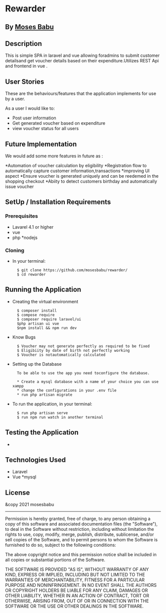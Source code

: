 # Rewarder

## By [Moses Babu](https://github.com/mosesbabu/)

## Description
This is simple SPA in laravel and vue allowing foradmins to submit customer detailsand get voucher details based on their expenditure.Utilizes REST Api and frontend in vue
.




## User Stories
These are the behaviours/features that the application implements for use by a user.

As a user I would like to:
* Post user information
* Get generated voucher based on expenditure 
* view voucher status for all users


## Future Implementation
We would add some more features in future as :

*Automation of voucher calculation by eligibility
*Registration flow to automatically capture customer information,transactions 
*improving UI aspect
*Ensure voucher is generated uniquely and can be reedemed in the shopping checkout
*Abiity to detect customers birthday and automatically issue voucher




## SetUp / Installation Requirements
### Prerequisites
* Lavarel 4.1 or higher
* vue
* php
*nodejs

### Cloning
* In your terminal:

        $ git clone https://github.com/mosesbabu/rewarder/
        $ cd rewarder

## Running the Application
* Creating the virtual environment

        $ composer install
        $ compose require
        $ composer require laravel/ui
		$php artisan ui vue
		$npm install && npm run dev

* Know Bugs

        $ Voucher may not generate perfectly as required to be fixed
        $ Eligibiity by date of birth not perfectly working
		$ Voucher is notautomatically calculated
  

* Setting up the Database

        To be able to use the app you need toconfigure the database.

        * Create a mysql database with a name of your choice you can use xampp
        * change the configurations in your .env file
        * run php artisan migrate

         

* To run the application, in your terminal:

        $ run php artisan serve
        $ run npm run watch in another terminal

## Testing the Application
* 

## Technologies Used
* Laravel
* Vue
*mysql

## License

&copy 2021 mosesbabu

------------

Permission is hereby granted, free of charge, to any person obtaining a copy of this software and associated documentation files (the "Software"), to deal in the Software without restriction, including without limitation the rights to use, copy, modify, merge, publish, distribute, sublicense, and/or sell copies of the Software, and to permit persons to whom the Software is furnished to do so, subject to the following conditions:

The above copyright notice and this permission notice shall be included in all copies or substantial portions of the Software.

THE SOFTWARE IS PROVIDED "AS IS", WITHOUT WARRANTY OF ANY KIND, EXPRESS OR IMPLIED, INCLUDING BUT NOT LIMITED TO THE WARRANTIES OF MERCHANTABILITY, FITNESS FOR A PARTICULAR PURPOSE AND NONINFRINGEMENT. IN NO EVENT SHALL THE AUTHORS OR COPYRIGHT HOLDERS BE LIABLE FOR ANY CLAIM, DAMAGES OR OTHER LIABILITY, WHETHER IN AN ACTION OF CONTRACT, TORT OR OTHERWISE, ARISING FROM, OUT OF OR IN CONNECTION WITH THE SOFTWARE OR THE USE OR OTHER DEALINGS IN THE SOFTWARE.
